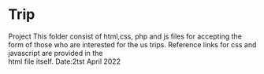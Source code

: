 # Trip
Project 
This folder consist of html,css, php and js files for accepting the form of those who are
interested for the us trips. Reference links for css and javascript are provided in the   
html file itself.
Date:2tst April 2022      
          
              
                     
            
      
    
       
    
    
